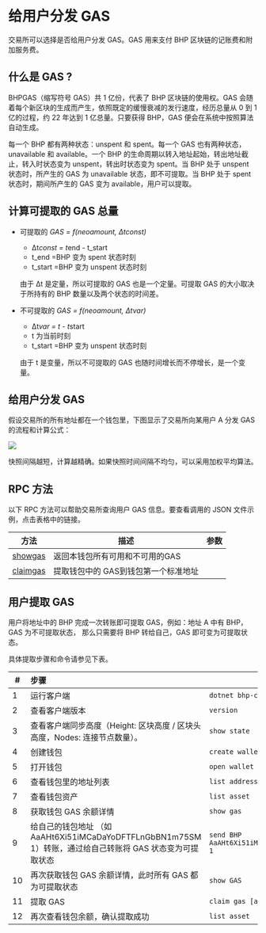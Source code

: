 # 给用户分发 GAS

交易所可以选择是否给用户分发 GAS。GAS 用来支付 BHP 区块链的记账费和附加服务费。

## 什么是 GAS ?

BHPGAS（缩写符号 GAS）共 1 亿份，代表了 BHP 区块链的使用权。GAS 会随着每个新区块的生成而产生，依照既定的缓慢衰减的发行速度，经历总量从 0 到 1 亿的过程，约 22 年达到 1 亿总量。只要获得 BHP，GAS 便会在系统中按照算法自动生成。

每一个 BHP 都有两种状态：unspent 和 spent。每一个 GAS 也有两种状态，unavailable 和 available。一个 BHP 的生命周期以转入地址起始，转出地址截止，转入时状态变为 unspent，转出时状态变为 spent。当 BHP 处于 unspent 状态时，所产生的 GAS 为 unavailable 状态，即不可提取。当 BHP 处于 spent 状态时，期间所产生的 GAS 变为 available，用户可以提取。

## 计算可提取的 GAS 总量 

- 可提取的 *GAS = f(neoamount, Δtconst)*

  - Δt*const = t*end - t_start
  - t_end =BHP 变为 spent 状态时刻
  - t_start =BHP 变为 unspent 状态时刻

  由于 Δt 是定量，所以可提取的 GAS 也是一个定量。可提取 GAS 的大小取决于所持有的 BHP 数量以及两个状态的时间差。

- 不可提取的 *GAS = f(neoamount, Δtvar)*

  - Δt*var = t - t*start
  - t 为当前时刻
  - t_start =BHP 变为 unspent 状态时刻

  由于 t 是变量，所以不可提取的 GAS 也随时间增长而不停增长，是一个变量。

## 给用户分发 GAS

假设交易所的所有地址都在一个钱包里，下图显示了交易所向某用户 A 分发 GAS 的流程和计算公式：

![](https://github.com/BhpAlpha/docs/raw/master/asset/exchange-gas.png)

快照间隔越短，计算越精确。如果快照时间间隔不均匀，可以采用加权平均算法。

## RPC 方法 

以下 RPC 方法可以帮助交易所查询用户 GAS 信息。要查看调用的 JSON 文件示例，点击表格中的链接。

| 方法                                                         | 描述                                 | 参数 |
| ------------------------------------------------------------ | ------------------------------------ | ---- |
| [showgas](https://github.com/BhpAlpha/docs/blob/master/cli/1.2.0.8/api/showgas.md) | 返回本钱包所有可用和不可用的GAS      |      |
| [claimgas](https://github.com/BhpAlpha/docs/blob/master/cli/1.2.0.8/api/claimgas.md) | 提取钱包中的 GAS到钱包第一个标准地址 |      |

## 用户提取 GAS

用户将地址中的 BHP 完成一次转账即可提取 GAS，例如：地址 A 中有 BHP，GAS 为不可提取状态， 那么只需要将 BHP 转给自己，GAS 即可变为可提取状态。

具体提取步骤和命令请参见下表。

| #    | 步骤                                                         | 输入命令                                        |
| ---- | :----------------------------------------------------------- | ----------------------------------------------- |
| 1    | 运行客户端                                                   | `dotnet bhp-cli.dll --rpc`                      |
| 2    | 查看客户端版本                                               | `version`                                       |
| 3    | 查看客户端同步高度（Height: 区块高度 / 区块头高度，Nodes: 连接节点数量）。 | `show state`                                    |
| 4    | 创建钱包                                                     | `create wallet /wallets/test.db3`               |
| 5    | 打开钱包                                                     | `open wallet /wallets/test.db3`                 |
| 6    | 查看钱包里的地址列表                                         | `list address`                                  |
| 7    | 查看钱包资产                                                 | `list asset`                                    |
| 8    | 获取钱包 GAS 余额详情                                        | `show gas`                                      |
| 9    | 给自己的钱包地址 （如 AaAHt6Xi51iMCaDaYoDFTFLnGbBN1m75SM 1）转账，通过给自己转账将 GAS 状态变为可提取状态 | `send BHP AaAHt6Xi51iMCaDaYoDFTFLnGbBN1m75SM 1` |
| 10   | 再次获取钱包 GAS 余额详情，此时所有 GAS 都为可提取状态       | `show GAS`                                      |
| 11   | 提取 GAS                                                     | `claim gas [all]`                               |
| 12   | 再次查看钱包余额，确认提取成功                               | `list asset`                                    |